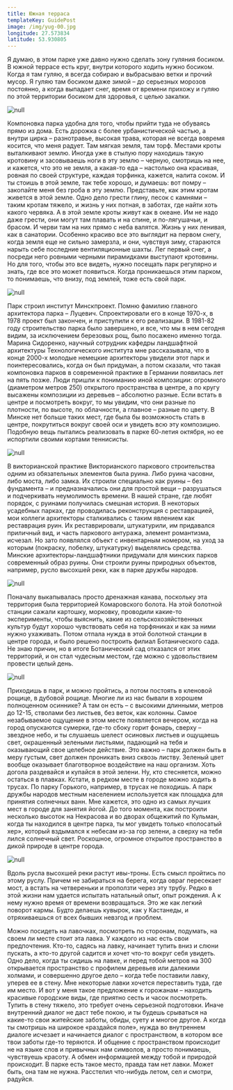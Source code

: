 ```yaml
---
title: Южная терраса
templateKey: GuidePost
image: /img/yug-00.jpg
longitude: 27.573834
latitude: 53.930805
---
```

Я думаю, в этом парке уже давно нужно сделать зону гуляния босиком. В южной террасе есть круг, внутри которого ходить нужно босиком. Когда я там гуляю, я всегда собираю и выбрасываю ветки и прочий мусор. Я гуляю там босиком даже зимой – до серьезных морозов постоянно, а когда выпадает снег, время от времени прихожу и гуляю по этой территории босиком для здоровья, с целью закалки. 

![null](/img/yug-01.jpg)

Компоновка парка удобна для того, чтобы прийти туда не обуваясь прямо из дома. Есть дорожка с более урбанистической частью, а внутри цирка – разнотравье, высокая трава, которая не всегда вовремя косится, что меня радует. Там мягкая земля, там торф. Местами кроты выталкивают землю. Иногда уже в стылую пору находишь такую кротовину и засовываешь ноги в эту землю – черную, смотришь на нее, и кажется, что это не земля, а какая-то еда – настолько она красивая, ровная по своей структуре, каждая торфинка, кажется, налита соком. И ты стоишь в этой земле, так тебе хорошо, и думаешь: вот помру – закопайте меня без гроба в эту землю. Представьте, как этим кротам живется в этой земле. Одно дело грести глину, песок с камнями – таким кротам тяжело, и жизнь у них потная, в заботах, где найти хоть какого червяка. А в этой земле кроты живут как в океане. Им не надо даже грести, они могут там плавать и на спине, и по-лягушачьи, и брасом. И черви там на них прямо с неба валятся. Жизнь у них ленивая, как в санатории. Особенно красиво все это выглядит на первом снегу, когда земля еще не сильно замерзла, и они, чувствуя зиму, стараются нарыть себе последние вентиляционные шахты. Лег первый снег, а посреди него ровными черными пирамидками выступают кротовины. Но для того, чтобы это все видеть, нужно посещать парк регулярно и знать, где все это может появиться. Когда проникаешься этим парком, то понимаешь, что внизу, под землей, тоже есть свой парк.

![null](/img/yug-04.jpg)

Парк строил институт Минскпроект. Помню фамилию главного архитектора парка – Луцевич. Спроектировали его в конце 1970-х, в 1978 проект был закончен, и приступили к его реализации. В 1981-82 году строительство парка было завершено, и все, что мы в нем сегодня видим, за исключением березовых рощ, было посажено именно тогда. Марина Сидоренко, научный сотрудник кафедры ландшафтной архитектуры Технологического института мне рассказывала, что в конце 2000-х молодые немецкие архитекторы увидели этот парк и поинтересовались, когда он был придуман, а потом сказали, что такая компоновка парков в современной практике в Германии появилась лет на пять позже. Люди пришли к пониманию иной композиции: огромного (диаметром метров 250) открытого пространства в центре, а по кругу высажены композиции из деревьев – абсолютно разные. Если встать в центре и посмотреть вокруг, то мы увидим, что они разные по плотности, по высоте, по облачности, а главное – разные по цвету. В Минске нет больше таких мест, где была бы возможность стать в центре, покрутиться вокруг своей оси и увидеть всю эту композицию. Подобную вещь пытались реализовать в парке 60-летия октября, но ее испортили своими кортами теннисисты.

![null](/img/yug-02.jpg)

В викторианской практике Викторианского паркового строительства одним из обязательных элементов была руина. Либо руина часовни, либо моста, либо замка. Их строили специально как руины – без фундамента – и предназначались они для простой вещи – разрушаться и подчеркивать неумолимость времени. В нашей стране, где любят порядок, с руинами получилась смешная история. В некоторых усадебных парках, где проводилась реконструкция с реставрацией, мои коллеги архитекторы сталкивались с таким явлением как реставрация руин. Их реставрировали, штукатурили, им придавался приличный вид, и часть паркового антуража, элемент романтизма, исчезал. Но зато появлялся объект с инвентарным номером, на уход за которым (покраску, побелку, штукатурку) выделялись средства. Минские архитекторы-ландшафтники придумали для минских парков современный образ руины. Они строили руины природных объектов, например, русло высохшей реки, как в парке дружбы народов. 

![null](/img/yug-03.jpg)

Поначалу выкапывалась просто дренажная канава, поскольку эта территория была территорией Комаровского болота. На этой болотной станции сажали картошку, морковку, проводили какие-то эксперименты, чтобы выяснить, какие из сельскохозяйственных культур будут хорошо чувствовать себя на торфяниках и как за ними нужно ухаживать. Потом отпала нужда в этой болотной станции в центре города, и было решено построить филиал Ботанического сада. Не знаю причин, но в итоге Ботанический сад отказался от этих территорий, и он стал чудесным местом, где можно с удовольствием провести целый день.

![null](/img/yug-05.jpg)

Приходишь в парк, и можно пройтись, а потом постоять в кленовой рощице, в дубовой рощице. Многие ли из нас бывали в хорошем полноценном осиннике? А там он есть – с высокими длинными, метров до 12-15, стволами без листьев, без веток, как колонны. Самое незабываемое ощущение в этом месте появляется вечером, когда на город опускаются сумерки, где-то сбоку горит фонарь, сверху – звездное небо, и ты слушаешь шелест осиновых листьев и ощущаешь свет, окрашенный зелеными листьями, падающий на тебя и оказывающий свое целебное действие. Это важно – парк должен быть в меру густым, свет должен проникать вниз сквозь листву. Зеленый цвет вообще оказывает благотворное воздействие на наш организм. Хоть догола раздевайся и купайся в этой зелени. Ну, кто стесняется, можно остаться в плавках. Кстати, в редком месте в городе можно ходить в трусах. По парку Горького, например, в трусах не походишь. А парк дружбы народов местным населением используется как площадка для принятия солнечных ванн. Мне кажется, это одно из самых лучших мест в городе для занятия йогой. До того момента, как построили несколько высоток на Некрасова и во дворах общежитий по Кульман, когда ты находился в центре парка, ты мог увидеть только «полосатый хер», который вздымался к небесам из-за гор зелени, а сверху на тебя лился солнечный свет. Роскошное, огромное открытое пространство в дикой природе в центре города.

![null](/img/yug-06.jpg)

Вдоль русла высохшей реки растут ивы-троны. Есть смысл пройтись по этому руслу. Причем не забираться на берега, когда овраг пересекает мост, а встать на четвереньки и проползти через эту трубу. Редко в этой жизни нам удается испытать натальный опыт, опыт рождения. А к нему нужно время от времени возвращаться. Это же как легкий поворот кармы. Будто делаешь кувырок, как у Кастанеды, и отряхиваешься от всех бывших невзгод и проблем.

Можно посидеть на лавочках, посмотреть по сторонам, подумать, на своем ли месте стоит эта лавка. У каждого из нас есть свои предпочтения. Кто-то, садясь на лавку, начинает тупить вниз и слюни пускать, а кто-то другой садится и хочет что-то вокруг себя увидеть. Одно дело, когда ты сидишь на лавке, и перед тобой метров на 300 открывается пространство с профилем деревьев или далекими холмами, и совершенно другое дело – когда тебе поставили лавку, уперев ее в стену. Мне некоторые лавки хочется переставить туда, где им место. И вот у меня такое предложение к горожанам – находить красивые городские виды, где приятно сесть и часок посмотреть. Тупить в стену тяжело, это требует очень серьезной подготовки. Иначе внутренний диалог не даст тебе покою, и ты будешь срываться на какие-то свои житейские заботы, обиды, суету и многое другое. А когда ты смотришь на широкое «раздайся поле», нужда во внутреннем диалоге исчезает и начинается диалог с пространством, в котором все твои заботы где-то теряются. И общение с пространством происходит не на языке слов и привычных нам символов, а просто понимаешь, чувствуешь красоту. А обмен информацией между тобой и природой происходит. В парке есть такое место, правда там нет лавки. Может быть, она там не нужна. Расстелил что-нибудь летом, сел и смотри, радуйся.
